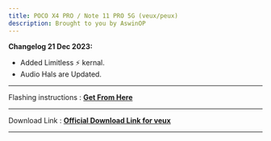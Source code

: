 ```yaml
---
title: POCO X4 PRO / Note 11 PRO 5G (veux/peux)
description: Brought to you by AswinOP
---
```


<b>Changelog 21 Dec 2023:</b>
- Added Limitless ⚡ kernal.
- Audio Hals are Updated.

----
Flashing instructions : [**Get From Here**](veux_inst.md)

----
Download Link : [**Official Download Link for veux**](https://sourceforge.net/projects/projectmatrixx/files/Android-14/veux/)

----